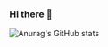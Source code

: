 ### Hi there 👋

![Anurag's GitHub stats](https://github-readme-stats.vercel.app/api?username=SeongHyeon0409&theme=default&show_icons=true)

